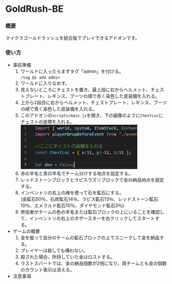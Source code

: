 # GoldRush-BE

### 概要
マイクラゴールドラッシュを統合版でプレイできるアドオンです。

### 使い方
 - 事前準備
    1. ワールドに入ったらまずタグ「admin」を付ける。<br>
    ` /tag @s add admin `
    2. ワールドに入りなおす。
    3. 見えないところにチェストを置き、最上段に右からヘルメット、チェストプレート、レギンス、ブーツの順で赤く染色した皮装備を入れる。
    4. 上から2段目に右からヘルメット、チェストプレート、レギンス、ブーツの順で青く染色した皮装備を入れる。
    5. このアドオンの` scripts/main.js `を開き、下の画像のように` ChestLoc `にチェストの座標を入れる。
       **![ChestLoc](images/ChestLoc.png)**
    6. 赤の羊毛と青の羊毛でチーム分けする地点を設定する。
    7. レッドストーンブロックとラピスラズリブロックで金の納品地点を設定する。
    8. インベントリの右上の棒を使って石を鉱石にする。<br>
    (金鉱石50％、石炭鉱石14％、ラピス鉱石13％、レッドストーン鉱石10％、エメラルド鉱石10％、ダイヤモンド鉱石3％)
    9. 参加者がチームの色の羊毛または鉱石ブロックの上にいることを確認して、インベントリの右上のネザースターを右クリックしてスタートする。
 - ゲームの概要
   1. 金を掘って自分のチームの鉱石ブロックの上でスニークして金を納品する。
   2. プレイヤーは殺しても構わない。
   3. 殺された場合、所持していた金はロストする。
   4. ラストスパートでは、金の納品個数が2倍になり、両チームとも金の個数のカウント表示は消える。
 - 注意事項
